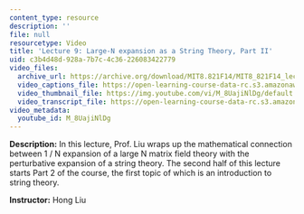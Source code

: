 ```yaml
---
content_type: resource
description: ''
file: null
resourcetype: Video
title: 'Lecture 9: Large-N expansion as a String Theory, Part II'
uid: c3b4d48d-928a-7b7c-4c36-226083422779
video_files:
  archive_url: https://archive.org/download/MIT8.821F14/MIT8_821F14_lec09_300k.mp4
  video_captions_file: https://open-learning-course-data-rc.s3.amazonaws.com/8-821-string-theory-and-holographic-duality-fall-2014/cafc12e893c05e0fbf029b9067ec27e1_M_8UajiNlDg.vtt
  video_thumbnail_file: https://img.youtube.com/vi/M_8UajiNlDg/default.jpg
  video_transcript_file: https://open-learning-course-data-rc.s3.amazonaws.com/8-821-string-theory-and-holographic-duality-fall-2014/895f3c42c163b8ab8868acdf5b796bc3_M_8UajiNlDg.pdf
video_metadata:
  youtube_id: M_8UajiNlDg
---
```


**Description:** In this lecture, Prof. Liu wraps up the mathematical connection between 1 / N expansion of a large N matrix field theory with the perturbative expansion of a string theory. The second half of this lecture starts Part 2 of the course, the first topic of which is an introduction to string theory.

**Instructor:** Hong Liu